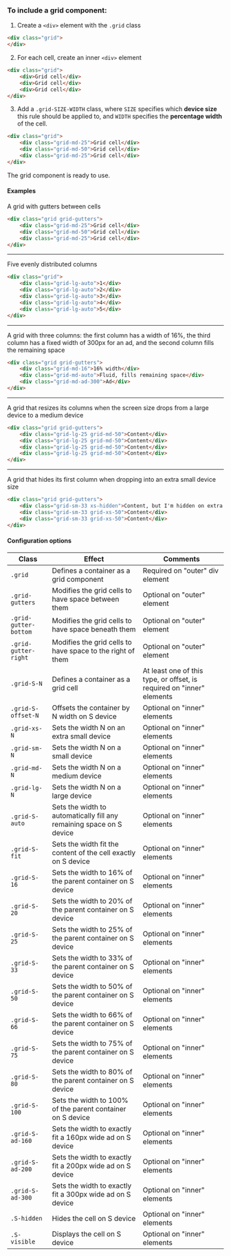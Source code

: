 ### To include a grid component:

1. Create a `<div>` element with the `.grid` class

```html
<div class="grid">
</div>
```

2. For each cell, create an inner `<div>` element

```html
<div class="grid">
    <div>Grid cell</div>
    <div>Grid cell</div>
    <div>Grid cell</div>
</div>
```

3. Add a `.grid-SIZE-WIDTH` class, where `SIZE` specifies which **device size** this rule should be applied to, and `WIDTH`
specifies the **percentage width** of the cell.

```html
<div class="grid">
    <div class="grid-md-25">Grid cell</div>
    <div class="grid-md-50">Grid cell</div>
    <div class="grid-md-25">Grid cell</div>
</div>
```

The grid component is ready to use.

#### Examples

A grid with gutters between cells

```html
<div class="grid grid-gutters">
    <div class="grid-md-25">Grid cell</div>
    <div class="grid-md-50">Grid cell</div>
    <div class="grid-md-25">Grid cell</div>
</div>
```

---

Five evenly distributed columns

```html
<div class="grid">
    <div class="grid-lg-auto">1</div>
    <div class="grid-lg-auto">2</div>
    <div class="grid-lg-auto">3</div>
    <div class="grid-lg-auto">4</div>
    <div class="grid-lg-auto">5</div>
</div>
```

---

A grid with three columns: the first column has a width of 16%, the third column has a fixed width of 300px for an ad,
and the second column fills the remaining space

```html
<div class="grid grid-gutters">
    <div class="grid-md-16">16% width</div>
    <div class="grid-md-auto">Fluid, fills remaining space</div>
    <div class="grid-md-ad-300">Ad</div>
</div>
```

---

A grid that resizes its columns when the screen size drops from a large device to a medium device

```html
<div class="grid grid-gutters">
    <div class="grid-lg-25 grid-md-50">Content</div>
    <div class="grid-lg-25 grid-md-50">Content</div>
    <div class="grid-lg-25 grid-md-50">Content</div>
    <div class="grid-lg-25 grid-md-50">Content</div>
</div>
```

---

A grid that hides its first column when dropping into an extra small device size

```html
<div class="grid grid-gutters">
    <div class="grid-sm-33 xs-hidden">Content, but I'm hidden on extra small</div>
    <div class="grid-sm-33 grid-xs-50">Content</div>
    <div class="grid-sm-33 grid-xs-50">Content</div>
</div>
```

#### Configuration options

Class | Effect | Comments
--- | --- | ---
`.grid` | Defines a container as a grid component | Required on "outer" div element
`.grid-gutters` | Modifies the grid cells to have space between them | Optional on "outer" element
`.grid-gutter-bottom` | Modifies the grid cells to have space beneath them | Optional on "outer" element
`.grid-gutter-right` | Modifies the grid cells to have space to the right of them | Optional on "outer" element
`.grid-S-N` | Defines a container as a grid cell | At least one of this type, or offset, is required on "inner" elements
`.grid-S-offset-N` | Offsets the container by N width on S device | Optional on "inner" elements
`.grid-xs-N` | Sets the width N on an extra small device | Optional on "inner" elements
`.grid-sm-N` | Sets the width N on a small device | Optional on "inner" elements
`.grid-md-N` | Sets the width N on a medium device | Optional on "inner" elements
`.grid-lg-N` | Sets the width N on a large device | Optional on "inner" elements
`.grid-S-auto` | Sets the width to automatically fill any remaining space on S device | Optional on "inner" elements
`.grid-S-fit` | Sets the width fit the content of the cell exactly on S device | Optional on "inner" elements
`.grid-S-16` | Sets the width to 16% of the parent container on S device | Optional on "inner" elements
`.grid-S-20` | Sets the width to 20% of the parent container on S device | Optional on "inner" elements
`.grid-S-25` | Sets the width to 25% of the parent container on S device | Optional on "inner" elements
`.grid-S-33` | Sets the width to 33% of the parent container on S device | Optional on "inner" elements
`.grid-S-50` | Sets the width to 50% of the parent container on S device | Optional on "inner" elements
`.grid-S-66` | Sets the width to 66% of the parent container on S device | Optional on "inner" elements
`.grid-S-75` | Sets the width to 75% of the parent container on S device | Optional on "inner" elements
`.grid-S-80` | Sets the width to 80% of the parent container on S device | Optional on "inner" elements
`.grid-S-100` | Sets the width to 100% of the parent container on S device | Optional on "inner" elements
`.grid-S-ad-160` | Sets the width to exactly fit a 160px wide ad on S device | Optional on "inner" elements
`.grid-S-ad-200` | Sets the width to exactly fit a 200px wide ad on S device | Optional on "inner" elements
`.grid-S-ad-300` | Sets the width to exactly fit a 300px wide ad on S device | Optional on "inner" elements
`.S-hidden` | Hides the cell on S device | Optional on "inner" elements
`.S-visible` | Displays the cell on S device | Optional on "inner" elements
